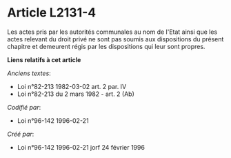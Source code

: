 # Article L2131-4

Les actes pris par les autorités communales au nom de l'Etat ainsi que les actes relevant du droit privé ne sont pas soumis
aux dispositions du présent chapitre et demeurent régis par les dispositions qui leur sont propres.

**Liens relatifs à cet article**

_Anciens textes_:

  - Loi n°82-213 1982-03-02 art. 2 par. IV
  - Loi n°82-213 du 2 mars 1982 - art. 2 (Ab)

_Codifié par_:

  - Loi n°96-142 1996-02-21

_Créé par_:

  - Loi n°96-142 1996-02-21 jorf 24 février 1996
